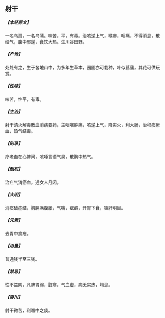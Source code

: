 ## 射干

##### 【本经原文】
一名乌扇，一名乌蒲。味苦，平，有毒。治咳逆上气，喉痹，咽痛，不得消息，散结气，腹中邪逆，食饮大热。生川谷田野。
##### 【产地】
处处有之，生于各地山中，为多年生草本，园圃亦可栽种，叶似菖蒲，其花可供玩赏。
##### 【性味】
味苦，性平，有毒。
##### 【主治】
射干清火解毒散血消痰要药，主咽喉肿痛，咳逆上气，降实火，利大肠，治积痰瘀血，热气结毒。
##### 【别录】
疗老血在心脾间，咳唾言语气臭，散胸中热气。
##### 【甄权】
治疰气消瘀血，通女人月闭。
##### 【大明】
消痰破症结，胸膈满腹胀，气喘，痃癖，开胃下食，镇肝明目。
##### 【元素】
去胃中痈疮。
##### 【用量】
普通钱半至三钱。
##### 【禁忌】
性不益阴，凡脾胃弱，脏寒，气血虚，病无实热，均忌。
##### 【容川】
射干微苦，利喉中之痰。